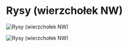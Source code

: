 
Rysy (wierzchołek NW)
=====================


![Rysy (wierzchołek NW)](https://f.hikr.org/files/1762003.jpg)

![Rysy (wierzchołek NW)](http://gorskazawierucha.pl/wp-content/uploads/2016/07/rysy-18-polski-wierzcholek-rysow-i-nizne-rysy.jpg)